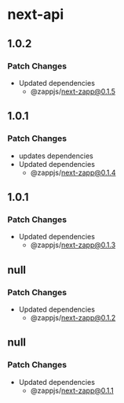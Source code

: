 # next-api

## 1.0.2

### Patch Changes

- Updated dependencies
  - @zappjs/next-zapp@0.1.5

## 1.0.1

### Patch Changes

- updates dependencies
- Updated dependencies
  - @zappjs/next-zapp@0.1.4

## 1.0.1

### Patch Changes

- Updated dependencies
  - @zappjs/next-zapp@0.1.3

## null

### Patch Changes

- Updated dependencies
  - @zappjs/next-zapp@0.1.2

## null

### Patch Changes

- Updated dependencies
  - @zappjs/next-zapp@0.1.1
